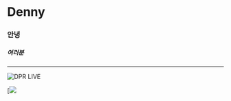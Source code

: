 # Denny

### 안녕
##### 여러분

----




![DPR LIVE](https://cdnimg.melon.co.kr/cm2/artistcrop/images/009/43/516/943516_20210723114726_500.jpg?6a7e9baa3acd6813db5627f8b57ec41f/melon/optimize/90)



[![]([https://www.youtube.com/watch?v=Jg9NbDizoPM](https://www.youtube.com/watch?v=Jg9NbDizoPM))

